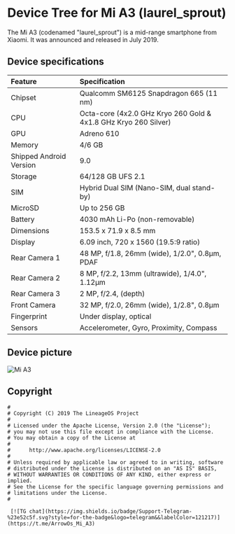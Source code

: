 # Device Tree for Mi A3 (laurel_sprout)

The Mi A3 (codenamed "laurel_sprout") is a mid-range smartphone from Xiaomi. It was announced and released in July 2019.

## Device specifications

| Feature                 | Specification                                                   |
| :---------------------- | :---------------------------------------------------------------|
| Chipset                 | Qualcomm SM6125 Snapdragon 665 (11 nm)                          |
| CPU                     | Octa-core (4x2.0 GHz Kryo 260 Gold & 4x1.8 GHz Kryo 260 Silver) |
| GPU                     | Adreno 610                                                      |
| Memory                  | 4/6 GB                                                          |
| Shipped Android Version | 9.0                                                             |
| Storage                 | 64/128 GB UFS 2.1                                               |
| SIM                     | Hybrid Dual SIM (Nano-SIM, dual stand-by)                       |
| MicroSD                 | Up to 256 GB                                                    |
| Battery                 | 4030 mAh Li-Po (non-removable)                                  |
| Dimensions              | 153.5 x 71.9 x 8.5 mm                                           |
| Display                 | 6.09 inch, 720 x 1560 (19.5:9 ratio)                            |
| Rear Camera 1           | 48 MP, f/1.8, 26mm (wide), 1/2.0", 0.8µm, PDAF                  |
| Rear Camera 2           | 8 MP, f/2.2, 13mm (ultrawide), 1/4.0", 1.12µm                   |
| Rear Camera 3           | 2 MP, f/2.4, (depth)                                            |
| Front Camera            | 32 MP, f/2.0, 26mm (wide), 1/2.8", 0.8µm                        |
| Fingerprint             | Under display, optical                                          |
| Sensors                 | Accelerometer, Gyro, Proximity, Compass                         |

## Device picture

![Mi A3](http://i01.appmifile.com/webfile/globalimg/products/pc/mi-a3/specs2.png)

## Copyright

```
#
# Copyright (C) 2019 The LineageOS Project
#
# Licensed under the Apache License, Version 2.0 (the "License");
# you may not use this file except in compliance with the License.
# You may obtain a copy of the License at
#
#      http://www.apache.org/licenses/LICENSE-2.0
#
# Unless required by applicable law or agreed to in writing, software
# distributed under the License is distributed on an "AS IS" BASIS,
# WITHOUT WARRANTIES OR CONDITIONS OF ANY KIND, either express or implied.
# See the License for the specific language governing permissions and
# limitations under the License.
#

 [![TG chat](https://img.shields.io/badge/Support-Telegram-%23e52c5f.svg?style=for-the-badge&logo=telegram&&labelColor=121217)](https://t.me/ArrowOs_Mi_A3)
